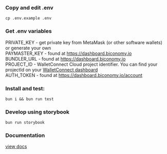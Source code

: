 ### Copy and edit .env

```
cp .env.example .env
```

### Get .env variables

PRIVATE_KEY - get private key from MetaMask (or other software wallets) or generate your own \
PAYMASTER_KEY - found at https://dashboard.biconomy.io \
BUNDLER_URL - found at https://dashboard.biconomy.io \
PROJECT_ID - WalletConnect Cloud project identifier. You can find your projectId on your [WalletConnect dashboard](https://cloud.walletconnect.com/sign-in) \
AUTH_TOKEN - found at https://dashboard.biconomy.io/account

### Install and test:

```
bun i && bun run test
```

### Develop using storybook

```
bun run storybook
```

### Documentation
[view docs](https://bcnmy.github.io/useAA)